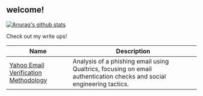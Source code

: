 ## welcome!


[![Anurag's github stats](https://github-readme-stats.vercel.app/api?username=harborseals&count_private=true&theme=dark)](https://github.com/anuraghazra/github-readme-stats)

Check out my write ups!

| Name                                                                 | Description                                                                                   |
|----------------------------------------------------------------------|-----------------------------------------------------------------------------------------------|
| [Yahoo Email Verification Methodology](https://gist.github.com/harborseals/e1be010099fa3283e1ec61b0b8ba4902) | Analysis of a phishing email using Qualtrics, focusing on email authentication checks and social engineering tactics. |

